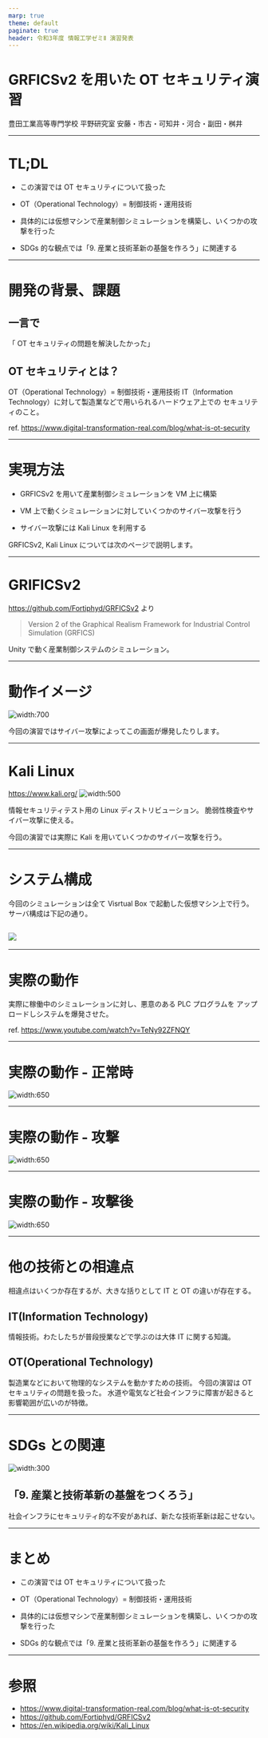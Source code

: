 ```yaml
---
marp: true
theme: default
paginate: true
header: 令和3年度 情報工学ゼミⅡ 演習発表
---
```


# GRFICSv2 を用いた OT セキュリティ演習

豊田工業高等専門学校 平野研究室
安藤・市古・可知井・河合・副田・桝井

---

# TL;DL

- この演習では OT セキュリティについて扱った

- OT（Operational Technology）= 制御技術・運用技術

- 具体的には仮想マシンで産業制御シミュレーションを構築し、いくつかの攻撃を行った

- SDGs 的な観点では「9. 産業と技術革新の基盤を作ろう」に関連する

---

# 開発の背景、課題

## 一言で

「 OT セキュリティの問題を解決したかった」

## OT セキュリティとは？

OT（Operational Technology）= 制御技術・運用技術
IT（Information Technology）に対して製造業などで用いられるハードウェア上での
セキュリティのこと。

ref. https://www.digital-transformation-real.com/blog/what-is-ot-security

---

# 実現方法

- GRFICSv2 を用いて産業制御シミュレーションを VM 上に構築

- VM 上で動くシミュレーションに対していくつかのサイバー攻撃を行う

- サイバー攻撃には Kali Linux を利用する

GRFICSv2, Kali Linux については次のページで説明します。

---

# GRIFICSv2

https://github.com/Fortiphyd/GRFICSv2 より

> Version 2 of the Graphical Realism Framework for Industrial Control Simulation (GRFICS)

Unity で動く産業制御システムのシミュレーション。

---

# 動作イメージ

![width:700](https://github.com/Fortiphyd/GRFICSv2/blob/master/figures/simulation.png?raw=true)

今回の演習ではサイバー攻撃によってこの画面が爆発したりします。

---

# Kali Linux

https://www.kali.org/
![width:500](https://media.geeksforgeeks.org/wp-content/uploads/20200618195649/kali-terminal-basic-comamnds.png)

情報セキュリティテスト用の Linux ディストリビューション。
脆弱性検査やサイバー攻撃に使える。

今回の演習では実際に Kali を用いていくつかのサイバー攻撃を行う。

---

# システム構成

今回のシミュレーションは全て Visrtual Box で起動した仮想マシン上で行う。
サーバ構成は下記の通り。

## ![](./img/vm-arch.png)

---

# 実際の動作

実際に稼働中のシミュレーションに対し、悪意のある PLC プログラムを
アップロードしシステムを爆発させた。

ref. https://www.youtube.com/watch?v=TeNy92ZFNQY

---

# 実際の動作 - 正常時

![width:650](./img/demo1.png)

---

# 実際の動作 - 攻撃

![width:650](./img/demo2.png)

---

# 実際の動作 - 攻撃後

![width:650](./img/demo3.png)

---

# 他の技術との相違点

相違点はいくつか存在するが、大きな括りとして IT と OT の違いが存在する。

## IT(Information Technology)

情報技術。わたしたちが普段授業などで学ぶのは大体 IT に関する知識。

## OT(Operational Technology)

製造業などにおいて物理的なシステムを動かすための技術。
今回の演習は OT セキュリティの問題を扱った。
水道や電気など社会インフラに障害が起きると影響範囲が広いのが特徴。

---

# SDGs との関連

![width:300](./img/sdgs.png)

## 「9. 産業と技術革新の基盤をつくろう」

社会インフラにセキュリティ的な不安があれば、新たな技術革新は起こせない。

---

# まとめ

- この演習では OT セキュリティについて扱った

- OT（Operational Technology）= 制御技術・運用技術

- 具体的には仮想マシンで産業制御シミュレーションを構築し、いくつかの攻撃を行った

- SDGs 的な観点では「9. 産業と技術革新の基盤を作ろう」に関連する

---

# 参照

- https://www.digital-transformation-real.com/blog/what-is-ot-security
- https://github.com/Fortiphyd/GRFICSv2
- https://en.wikipedia.org/wiki/Kali_Linux
